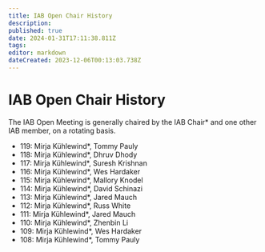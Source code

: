```yaml
---
title: IAB Open Chair History
description: 
published: true
date: 2024-01-31T17:11:38.811Z
tags: 
editor: markdown
dateCreated: 2023-12-06T00:13:03.738Z
---
```


# IAB Open Chair History
The IAB Open Meeting is generally chaired by the IAB Chair* and one other IAB member, on a rotating basis.

- 119: Mirja Kühlewind*, Tommy Pauly
- 118: Mirja Kühlewind*, Dhruv Dhody
- 117: Mirja Kühlewind*, Suresh Krishnan
- 116: Mirja Kühlewind*, Wes Hardaker
- 115: Mirja Kühlewind*, Mallory Knodel
- 114: Mirja Kühlewind*, David Schinazi
- 113: Mirja Kühlewind*, Jared Mauch
- 112: Mirja Kühlewind*, Russ White
- 111: Mirja Kühlewind*, Jared Mauch
- 110: Mirja Kühlewind*, Zhenbin Li
- 109: Mirja Kühlewind*, Wes Hardaker
- 108: Mirja Kühlewind*, Tommy Pauly

